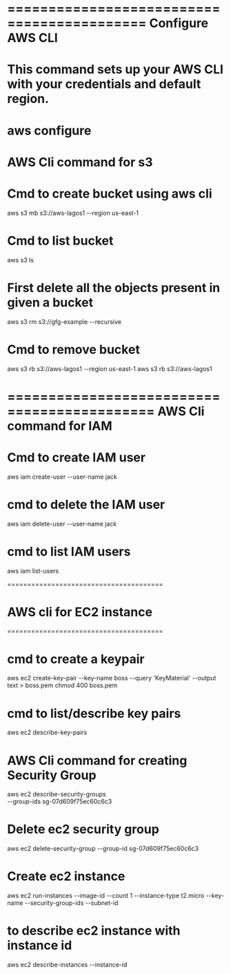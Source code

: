 ===========================================
Configure AWS CLI
============================================
# This command sets up your AWS CLI with your credentials and default region.

aws configure
============================================
AWS Cli command for s3 
============================================

# Cmd to create bucket using aws cli
aws s3 mb s3://aws-lagos1 --region us-east-1

# Cmd to list bucket
aws s3 ls
# First delete all the objects present in given a bucket
aws s3 rm s3://gfg-example --recursive
# Cmd to remove bucket
aws s3 rb s3://aws-lagos1 --region us-east-1
aws s3 rb s3://aws-lagos1

============================================
AWS Cli command for IAM 
============================================
# Cmd to create IAM user
 aws iam create-user --user-name jack

# cmd to delete the IAM user
aws iam delete-user --user-name jack

# cmd to list IAM users
aws iam list-users

=======================================
# AWS cli for EC2 instance
=======================================
# cmd to create a keypair
aws ec2 create-key-pair --key-name boss --query 'KeyMaterial' --output text > boss.pem
chmod 400 boss.pem
# cmd to list/describe key pairs
aws ec2 describe-key-pairs

# AWS Cli command for creating Security Group
aws ec2 describe-security-groups \
    --group-ids sg-07d609f75ec60c6c3
# Delete ec2 security group
aws ec2 delete-security-group   --group-id sg-07d609f75ec60c6c3
# Create ec2 instance
aws ec2 run-instances --image-id <ami-id> --count 1 --instance-type t2.micro   --key-name <Keypair-name> --security-group-ids <SecurityGroupId> 
--subnet-id <SubnetId>
# to describe ec2 instance with instance id
aws ec2 describe-instances --instance-id <instance id>




